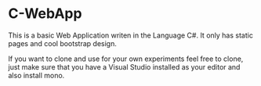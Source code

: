 # C-WebApp

This is a basic Web Application writen in the Language C#.
It only has static pages and cool bootstrap design.

If you want to clone and use for your own experiments feel free to clone, just make sure that you have a Visual Studio installed as your editor and also install mono.
